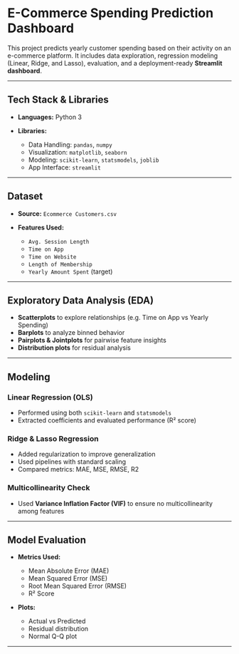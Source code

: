 # E-Commerce Spending Prediction Dashboard

This project predicts yearly customer spending based on their activity on an e-commerce platform. It includes data exploration, regression modeling (Linear, Ridge, and Lasso), evaluation, and a deployment-ready **Streamlit dashboard**.

---

## Tech Stack & Libraries

* **Languages:** Python 3
* **Libraries:**

  * Data Handling: `pandas`, `numpy`
  * Visualization: `matplotlib`, `seaborn`
  * Modeling: `scikit-learn`, `statsmodels`, `joblib`
  * App Interface: `streamlit`

---

## Dataset

* **Source:** `Ecommerce Customers.csv`
* **Features Used:**

  * `Avg. Session Length`
  * `Time on App`
  * `Time on Website`
  * `Length of Membership`
  * `Yearly Amount Spent` (target)

---

## Exploratory Data Analysis (EDA)

* **Scatterplots** to explore relationships (e.g. Time on App vs Yearly Spending)
* **Barplots** to analyze binned behavior
* **Pairplots & Jointplots** for pairwise feature insights
* **Distribution plots** for residual analysis

---

## Modeling

###  Linear Regression (OLS)

* Performed using both `scikit-learn` and `statsmodels`
* Extracted coefficients and evaluated performance (R² score)

### Ridge & Lasso Regression

* Added regularization to improve generalization
* Used pipelines with standard scaling
* Compared metrics: MAE, MSE, RMSE, R2

### Multicollinearity Check

* Used **Variance Inflation Factor (VIF)** to ensure no multicollinearity among features

---

##  Model Evaluation

* **Metrics Used:**

  * Mean Absolute Error (MAE)
  * Mean Squared Error (MSE)
  * Root Mean Squared Error (RMSE)
  * R² Score
* **Plots:**

  * Actual vs Predicted
  * Residual distribution
  * Normal Q-Q plot

---

